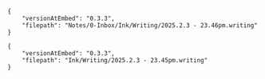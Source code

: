 
```handwritten-ink
{
	"versionAtEmbed": "0.3.3",
	"filepath": "Notes/0-Inbox/Ink/Writing/2025.2.3 - 23.46pm.writing"
}
```

```handwritten-ink
{
	"versionAtEmbed": "0.3.3",
	"filepath": "Ink/Writing/2025.2.3 - 23.45pm.writing"
}
```
